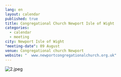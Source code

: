 ```yaml
---
lang: en
layout: calendar
published: true
title: Congregational Church Newport Isle of Wight
categories: 
  - calendar
  - meeting
city: Newport Isle of Wight
"meeting-date": 09 August
venue: Congregational church Newport
website: "  www.newportcongregationalchurch.org.uk"
---
```



![2.jpeg]({{site.baseurl}}/assets/images/2.jpeg)
